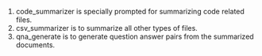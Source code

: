 1. code_summarizer is specially prompted for summarizing code related files.
2. csv_summarizer is to summarize all other types of files.
3. qna_generate is to generate question answer pairs from the summarized documents.